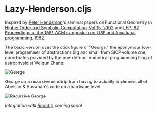 # Lazy-Henderson.cljs
Inspired by [Peter Henderson](http://pmh-systems.co.uk/pmhs/)'s seminal papers on Functional Geometry in [Higher Order and Symbolic Computation, Vol 15, 2002](http://users.ecs.soton.ac.uk/ph/papers/funcgeo2.pdf) and [LFP '82 Proceedings of the 1982 ACM symposium on LISP and functional programming, 1982](http://users.ecs.soton.ac.uk/ph/funcgeo.pdf).

The basic version uses the stick figure of "George," the eponymous low-level programmer of abstractions big and small from SICP volume one, coordinates provided by the now defunct numerical programming blog of astrophysicist [Weiqun Zhang](https://ccse.lbl.gov/people/weiqun/):

![George](https://github.com/Sophia-Gold/Lazy-Henderson.cljs/blob/master/george.jpg)

George on a recursive mindtrip from having to actually implement all of Abelson & Sussman's code on a hardware level:

![Recursive George](https://github.com/Sophia-Gold/Lazy-Henderson.cljs/blob/master/square-limit.jpg)

*Integration with [React.js](https://facebook.github.io/react/) coming soon!*